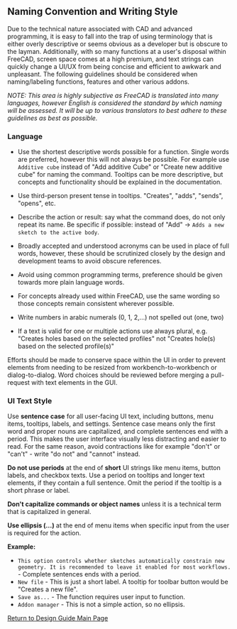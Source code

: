 ## Naming Convention and Writing Style

Due to the technical nature associated with CAD and advanced programming, it is easy to fall into the trap of using terminology that is either overly descriptive or seems obvious as a developer but is obscure to the layman. Additionally, with so many functions at a user's disposal within FreeCAD, screen space comes at a high premium, and text strings can quickly change a UI/UX from being concise and efficient to awkwark and unpleasant. The following guidelines should be considered when naming/labeling functions, features and other various addons.

*NOTE: This area is highly subjective as FreeCAD is translated into many languages, however English is considered the standard by which naming will be assessed. It will be up to various translators to best adhere to these guidelines as best as possible.*

### Language

- Use the shortest descriptive words possible for a function. Single words are preferred, however this will not always be possible. For example use `Additive cube` instead of "Add additive Cube" or "Create new additive cube" for naming the command. Tooltips can be more descriptive, but concepts and functionality should be explained in the documentation.

- Use third-person present tense in tooltips. "Creates", "adds", "sends", "opens", etc.

- Describe the action or result: say what the command does, do not only repeat its name. Be specific if possible: instead of "Add" -> `Adds a new sketch to the active body`.

- Broadly accepted and understood acronyms can be used in place of full words, however, these should be scrutinized closely by the design and development teams to avoid obscure references.

- Avoid using common programming terms, preference should be given towards more plain language words.

- For concepts already used within FreeCAD, use the same wording so those concepts remain consistent wherever possible.

- Write numbers in arabic numerals (0, 1, 2,...) not spelled out (one, two)

- If a text is valid for one or multiple actions use always plural, e.g. "Creates holes based on the selected profiles" not "Creates hole(s) based on the selected profile(s)"

Efforts should be made to conserve space within the UI in order to prevent elements from needing to be resized from workbench-to-workbench or dialog-to-dialog. Word choices should be reviewed before merging a pull-request with text elements in the GUI.

### UI Text Style

Use **sentence case** for all user-facing UI text, including buttons, menu items, tooltips, labels, and settings. Sentence case means only the first word and proper nouns are capitalized, and complete sentences end with a period. This makes the user interface visually less distracting and easier to read. For the same reason, avoid contractions like for example "don't" or "can't" - write "do not" and "cannot" instead.

**Do not use periods** at the end of **short** UI strings like menu items, button labels, and checkbox texts. Use a period on tooltips and longer text elements, if they contain a full sentence. Omit the period if the tooltip is a short phrase or label.

**Don't capitalize commands or object names** unless it is a technical term that is capitalized in general.

**Use ellipsis (...)** at the end of menu items when specific input from the user is required for the action.

**Example:**
- `This option controls whether sketches automatically constrain new geometry. It is recommended to leave it enabled for most workflows.` - Complete sentences ends with a period.
- `New file` - This is just a short label. A tooltip for toolbar button would be "Creates a new file".
- `Save as...` - The function requires user input to function.
- `Addon manager` - This is not a simple action, so no ellipsis.

[Return to Design Guide Main Page](index.md)
